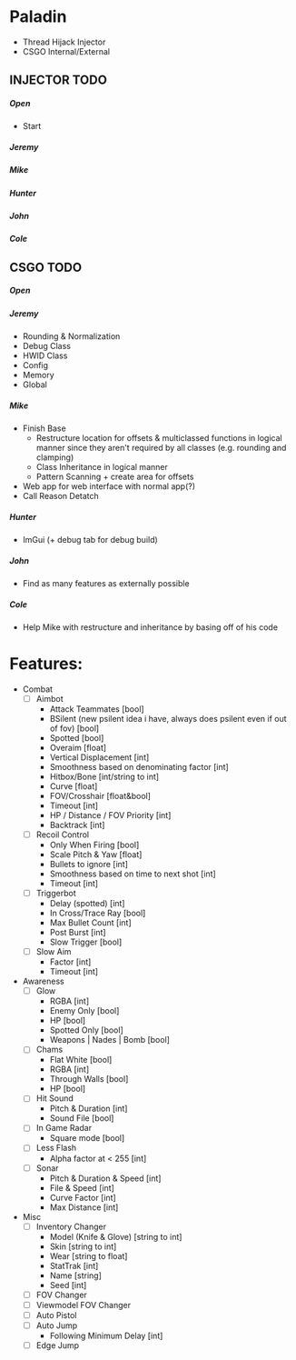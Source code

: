 # Paladin
- Thread Hijack Injector
- CSGO Internal/External

## INJECTOR TODO
##### Open
- Start
##### Jeremy
##### Mike
##### Hunter
##### John
##### Cole

## CSGO TODO
##### Open
##### Jeremy
- Rounding & Normalization
- Debug Class
- HWID Class
- Config
- Memory
- Global
##### Mike
- Finish Base
  - Restructure location for offsets & multiclassed functions in logical manner since they aren't required by all classes (e.g. rounding and clamping)
  - Class Inheritance in logical manner
  - Pattern Scanning + create area for offsets
- Web app for web interface with normal app(?)
- Call Reason Detatch
##### Hunter
- ImGui (+ debug tab for debug build)
##### John
- Find as many features as externally possible
##### Cole
- Help Mike with restructure and inheritance by basing off of his code

# Features:
- Combat
  - [ ] Aimbot
    - Attack Teammates [bool]
    - BSilent (new psilent idea i have, always does psilent even if out of fov) [bool]
	- Spotted [bool]
	- Overaim [float]
	- Vertical Displacement [int]
    - Smoothness based on denominating factor [int]
    - Hitbox/Bone [int/string to int]
    - Curve [float]
    - FOV/Crosshair [float&bool]
    - Timeout [int]
	- HP / Distance / FOV Priority  [int]
    - Backtrack [int]
  - [ ] Recoil Control
    - Only When Firing [bool]
    - Scale Pitch & Yaw [float]
    - Bullets to ignore [int]
    - Smoothness based on time to next shot [int]
    - Timeout [int]
  - [ ] Triggerbot
    - Delay (spotted) [int]
    - In Cross/Trace Ray [bool]
    - Max Bullet Count [int]
    - Post Burst [int]
    - Slow Trigger [bool]
  - [ ] Slow Aim
    - Factor [int]
    - Timeout [int]
- Awareness
  - [ ] Glow
    - RGBA [int]
    - Enemy Only [bool]
    - HP [bool]
    - Spotted Only [bool]
    - Weapons | Nades | Bomb [bool]
  - [ ] Chams
    - Flat White [bool]
    - RGBA [int]
    - Through Walls [bool]
	- HP [bool]
  - [ ] Hit Sound
    - Pitch & Duration [int]
    - Sound File [bool]
  - [ ] In Game Radar
    - Square mode [bool]
  - [ ] Less Flash
    - Alpha factor at < 255 [int]
  - [ ] Sonar
    - Pitch & Duration & Speed [int]
	- File & Speed [int]
    - Curve Factor [int]
	- Max Distance [int]
- Misc
  - [ ] Inventory Changer
    - Model (Knife & Glove) [string to int]
	- Skin [string to int]
	- Wear [string to float]
	- StatTrak [int]
	- Name [string]
	- Seed [int]
  - [ ] FOV Changer
  - [ ] Viewmodel FOV Changer
  - [ ] Auto Pistol
  - [ ] Auto Jump
    - Following Minimum Delay [int]
  - [ ] Edge Jump
